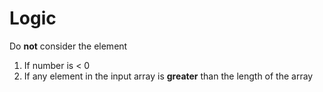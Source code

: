 # Logic
Do **not** consider the element
​
1. If number is < 0
2. If any element in the input array is **greater** than the length of the array